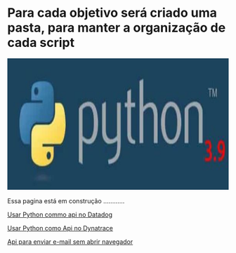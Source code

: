 # Para cada objetivo será criado uma pasta, para manter a organização de cada script
<img src="https://github.com/tbarcelar/python/blob/main/logo.JPG" width="1200" height="300">


Essa pagina está em construção ............

<a href="[https://github.com/tbarcelar/Dynatrace/blob/main/como%20instalar%20dynatrace%20no%20pc.docx](https://github.com/tbarcelar/Python/tree/main/apidatadog)">  Usar Python commo api no Datadog 

Usar Python como Api no Dynatrace <a href="[https://github.com/tbarcelar/Dynatrace/blob/main/criar%20usu%C3%A1rio%20e%20senha.docx](https://github.com/tbarcelar/Python/tree/main/apidynatrace)">  

Api para enviar e-mail sem abrir navegador  <a href="[https://github.com/tbarcelar/Dynatrace/blob/main/Desabilitar%20alerta-%20temporario%20para%20manuten%C3%A7%C3%A3o.docx](https://github.com/tbarcelar/Python/tree/main/enviar-email-automatico)">


